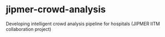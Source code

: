 # jipmer-crowd-analysis
Developing intelligent crowd analysis pipeline for hospitals (JIPMER IITM collaboration project)

